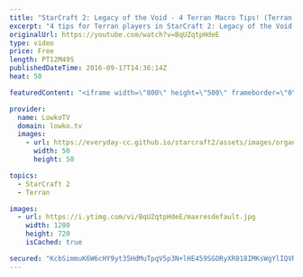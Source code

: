 ```yaml
---
title: "StarCraft 2: Legacy of the Void - 4 Terran Macro Tips! (Terran Tutorial)"
excerpt: "4 tips for Terran players in StarCraft 2: Legacy of the Void. Subscribe for more videos: http://lowko.tv/youtube More StarCraft 2 tutorials: https://goo.gl/a5vYOq  These guidelines should help out most Terran players that are looking to improve in StarCraft 2: 1. Focus on Marine, Marauder and Medivac"
originalUrl: https://youtube.com/watch?v=BqUZqtpHdeE
type: video
price: Free
length: PT12M49S
publishedDateTime: 2016-09-17T14:36:14Z
heat: 50

featuredContent: "<iframe width=\"800\" height=\"500\" frameborder=\"0\" src=\"https://www.youtube.com/embed/BqUZqtpHdeE\" allow=\"accelerometer; autoplay; encrypted-media; gyroscope; picture-in-picture\" allowfullscreen></iframe>"

provider:
  name: LowkoTV
  domain: lowko.tv
  images:
    - url: https://everyday-cc.github.io/starcraft2/assets/images/organizations/lowko.tv-50x50.jpg
      width: 50
      height: 50

topics:
  - StarCraft 2
  - Terran

images:
  - url: https://i.ytimg.com/vi/BqUZqtpHdeE/maxresdefault.jpg
    width: 1280
    height: 720
    isCached: true

secured: "KcbSimmuK6W6cHY9yt35HdMuTpqV5p3N+lHE459SGORyXR018IMKsWgYlIQVRnn1tWQ0xSayVGcZ1zDAm86V/KjY08dAQN9D0qyPGnmx5yBfe7tUoCLqnSFntfL53BllaBY6YTq4p9e6IPLAtX7k0uhj6iuFUJy4sngySGb1pU8PAD+mxlTSJB9/SRNNE3q59VGsKQufi3gDnOgtngXYS572nDKkkHvB9D3HeCnejGPFCIZbej3Tsw1aZUqnRbaYM8Xm4zaMSJgHEH4YjfOV1rRd3xsZAUjNeEhTrsjWQIYt1nP9XY2ZfeCml7nHbZksUbzUBCY/2VZv+Kf8whztWuAfG8tnvHqJG4GRLfgv4zIF7sm0DBOcDUxS1373HZGW4qF5bKA32qB3dGlsS9sucX1Ka8qBbk0dkXQuTCwnpfwJo68JMb5YrgLq3CIaRg1f;HiiaeZl4SmN1swoXDAXiIw=="
---
```


